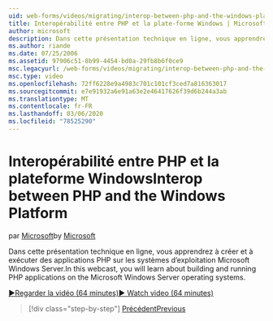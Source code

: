 ```yaml
---
uid: web-forms/videos/migrating/interop-between-php-and-the-windows-platform
title: Interopérabilité entre PHP et la plate-forme Windows | Microsoft Docs
author: microsoft
description: Dans cette présentation technique en ligne, vous apprendrez à créer et à exécuter des applications PHP sur les systèmes d’exploitation Microsoft Windows Server.
ms.author: riande
ms.date: 07/25/2006
ms.assetid: 97906c51-8b99-4454-bd0a-29fb8b6f0ce9
msc.legacyurl: /web-forms/videos/migrating/interop-between-php-and-the-windows-platform
msc.type: video
ms.openlocfilehash: 72ff6228e9a4983c701c101cf3ced7a816363017
ms.sourcegitcommit: e7e91932a6e91a63e2e46417626f39d6b244a3ab
ms.translationtype: MT
ms.contentlocale: fr-FR
ms.lasthandoff: 03/06/2020
ms.locfileid: "78525290"
---
```

# <a name="interop-between-php-and-the-windows-platform"></a><span data-ttu-id="c1e03-103">Interopérabilité entre PHP et la plateforme Windows</span><span class="sxs-lookup"><span data-stu-id="c1e03-103">Interop between PHP and the Windows Platform</span></span>

<span data-ttu-id="c1e03-104">par [Microsoft](https://github.com/microsoft)</span><span class="sxs-lookup"><span data-stu-id="c1e03-104">by [Microsoft](https://github.com/microsoft)</span></span>

<span data-ttu-id="c1e03-105">Dans cette présentation technique en ligne, vous apprendrez à créer et à exécuter des applications PHP sur les systèmes d’exploitation Microsoft Windows Server.</span><span class="sxs-lookup"><span data-stu-id="c1e03-105">In this webcast, you will learn about building and running PHP applications on the Microsoft Windows Server operating systems.</span></span>

[<span data-ttu-id="c1e03-106">&#9654;Regarder la vidéo (64 minutes)</span><span class="sxs-lookup"><span data-stu-id="c1e03-106">&#9654; Watch video (64 minutes)</span></span>](https://channel9.msdn.com/Blogs/ASP-NET-Site-Videos/interop-between-php-and-the-windows-platform)

> [!div class="step-by-step"]
> [<span data-ttu-id="c1e03-107">Précédent</span><span class="sxs-lookup"><span data-stu-id="c1e03-107">Previous</span></span>](introduction-to-aspnet-for-coldfusion-developers-building-an-aspnet-application.md)
